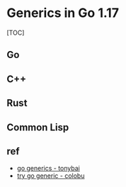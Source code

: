 # Generics in Go 1.17

[TOC]

## Go 

## C++

## Rust

## Common Lisp



## ref

* [go generics - tonybai](https://tonybai.com/2020/06/18/the-go-generics-is-coming-and-supported-in-go-1-17-at-the-earliest/)
* [try go generic - colobu](https://colobu.com/2021/03/22/try-go-generic/)

